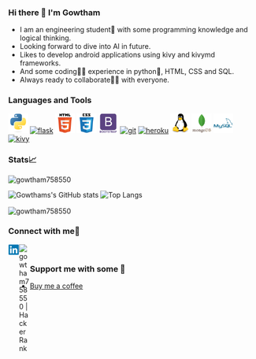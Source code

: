 ### Hi there 👋 I'm Gowtham

* I am an engineering student👻 with some programming knowledge and logical thinking. 
* Looking forward to dive into AI in future. 
* Likes to develop android applications using kivy and kivymd frameworks. 
* And some coding👨‍💻 experience in python🐍, HTML, CSS and SQL.
* Always ready to collaborate👯‍♂️ with everyone. 

### Languages and Tools
<p align="left">
  <a href="https://www.python.org" target="_blank"><img src="https://raw.githubusercontent.com/devicons/devicon/master/icons/python/python-original.svg" alt="python" width="40" height="40"/></a>
  <a href="https://flask.palletsprojects.com/" target="_blank"> <img src="https://www.vectorlogo.zone/logos/pocoo_flask/pocoo_flask-icon.svg" alt="flask" width="40" height="40"/></a>
  <a href="https://www.w3.org/html/" target="_blank"><img src="https://raw.githubusercontent.com/devicons/devicon/master/icons/html5/html5-original-wordmark.svg" alt="html5" width="40" height="40"/></a>
  <a href="https://www.w3schools.com/css/" target="_blank"><img src="https://raw.githubusercontent.com/devicons/devicon/master/icons/css3/css3-original-wordmark.svg" alt="css3" width="40" height="40"/></a>
  <a href="https://getbootstrap.com" target="_blank"><img src="https://raw.githubusercontent.com/devicons/devicon/master/icons/bootstrap/bootstrap-plain-wordmark.svg" alt="bootstrap" width="40" height="40"/></a>
  <a href="https://git-scm.com/" target="_blank"><img src="https://www.vectorlogo.zone/logos/git-scm/git-scm-icon.svg" alt="git" width="40" height="40"/></a>
  <a href="https://heroku.com" target="_blank"><img src="https://www.vectorlogo.zone/logos/heroku/heroku-icon.svg" alt="heroku" width="40" height="40"/></a>
  <a href="https://www.linux.org/" target="_blank"><img src="https://raw.githubusercontent.com/devicons/devicon/master/icons/linux/linux-original.svg" alt="linux" width="40" height="40"/></a>
  <a href="https://www.mongodb.com/" target="_blank"><img src="https://raw.githubusercontent.com/devicons/devicon/master/icons/mongodb/mongodb-original-wordmark.svg" alt="mongodb" width="40" height="40"/></a>
  <a href="https://www.mysql.com/" target="_blank"><img src="https://raw.githubusercontent.com/devicons/devicon/master/icons/mysql/mysql-plain-wordmark.svg" alt="bootstrap" width="40" height="40"/></a>
  <a href="" target="_blank"><img src="https://kivy.org/logos/kivy-logo-black-64.png" alt="kivy" width="40" height="40"/></a>
</p>

### Stats📈
<img src="https://komarev.com/ghpvc/?username=gowtham758550&label=Profile%20views&color=0e75b6&style=flat" alt="gowtham758550" />

![Gowthams's GitHub stats](https://github-readme-stats.vercel.app/api?username=gowtham758550&count_private=true&show_icons=true)
![Top Langs](https://github-readme-stats.vercel.app/api/top-langs/?username=gowtham758550&layout=compact&hide=html)

<p><img align="center" src="https://github-readme-streak-stats.herokuapp.com/?user=gowtham758550&" alt="gowtham758550" /></p>



### Connect with me🤝
[<img align="left" alt="gowtham758550 | LinkedIn" width="22px" src="https://raw.githubusercontent.com/devicons/devicon/master/icons/linkedin/linkedin-original.svg" />](https://www.linkedin.com/in/gowtham-s-516433182)
[<img align="left" alt="gowtham758550 | HackerRank" width="22px" src="https://cdn.jsdelivr.net/npm/simple-icons@v3/icons/hackerrank.svg" />](https://www.hackerrank.com/gowtham758550)
<br>

### Support me with some 💸
* [Buy me a coffee](https://www.buymeacoffee.com/gowtham758550) 

